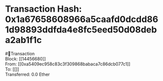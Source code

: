 
Transaction Hash: 0x1a67658608966a5caafd0dcdd861d98893ddfda4e8fc5eed50d08deba2ab1f1c
====================================================================================
  
#💸Transaction  
Block: [[14456680]]  
From: [[0xa5409ec958c83c3f309868babaca7c86dcb077c1]]  
To: [[]]  
Transferred: 0.0 Ether